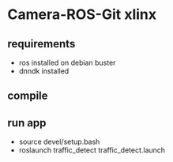 # Camera-ROS-Git xlinx
## requirements
- ros installed on debian buster
- dnndk installed

## compile

## run app
- source devel/setup.bash
- roslaunch traffic_detect traffic_detect.launch



